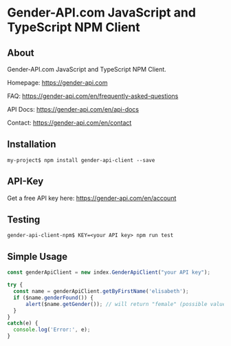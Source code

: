 Gender-API.com JavaScript and TypeScript NPM Client
=========================

About
------------
Gender-API.com JavaScript and TypeScript NPM Client.

Homepage: <https://gender-api.com>

FAQ: <https://gender-api.com/en/frequently-asked-questions>

API Docs: <https://gender-api.com/en/api-docs>

Contact: <https://gender-api.com/en/contact>

Installation
------------

```
my-project$ npm install gender-api-client --save
```

API-Key
-----------
Get a free API key here: <https://gender-api.com/en/account>

Testing
------------

```
gender-api-client-npm$ KEY=<your API key> npm run test
```

Simple Usage
---------

```js
const genderApiClient = new index.GenderApiClient("your API key");

try {
  const name = genderApiClient.getByFirstName('elisabeth');
  if ($name.genderFound()) {
      alert($name.getGender()); // will return "female" (possible values: male, female, unknown)
  }
}
catch(e) {
  console.log('Error:', e);
}
